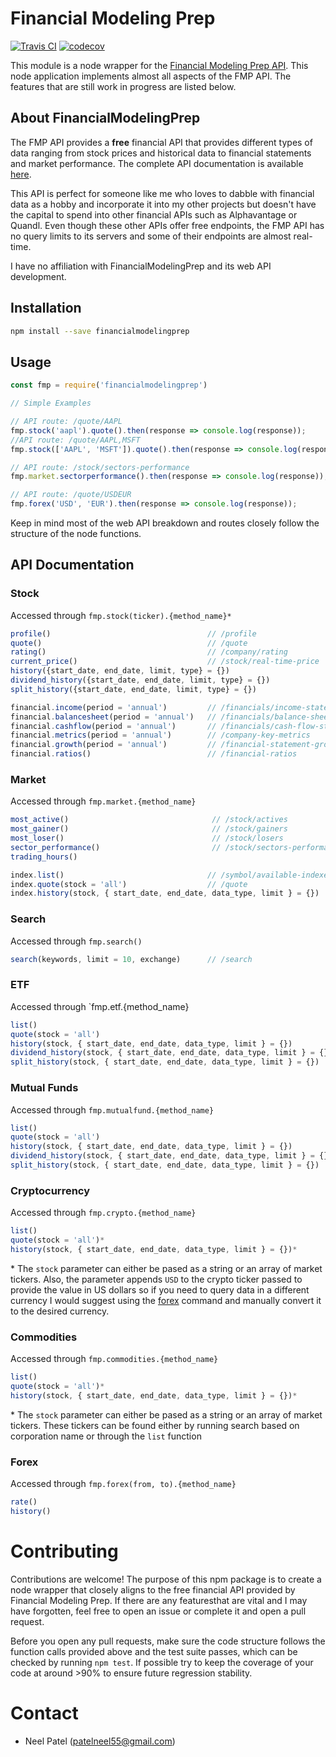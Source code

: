 # Financial Modeling Prep

[![Travis CI](https://travis-ci.org/patelneel55/financialmodelingprep.svg?branch=master)](https://travis-ci.org/patelneel55/financialmodelingprep)
[![codecov](https://codecov.io/gh/patelneel55/financialmodelingprep/branch/master/graph/badge.svg)](https://codecov.io/gh/patelneel55/financialmodelingprep)


This module is a node wrapper for the [Financial Modeling Prep API](https://financialmodelingprep.com/developer/docs). This node application implements almost all aspects of the FMP API. The features that are still work in progress are listed below. 

## About FinancialModelingPrep

The FMP API provides a **free** financial API that provides different types of data ranging from stock prices and historical data to financial statements and market performance. The complete API documentation is available [here](https://financialmodelingprep.com/developer/docs).

This API is perfect for someone like me who loves to dabble with financial data as a hobby and incorporate it into my other projects but doesn't have the capital to spend into other financial APIs such as Alphavantage or Quandl. Even though these other APIs offer free endpoints, the FMP API has no query limits to its servers and some of their endpoints are almost real-time.

I have no affiliation with FinancialModelingPrep and its web API development.

## Installation
```bash
npm install --save financialmodelingprep
```

## Usage

```js
const fmp = require('financialmodelingprep')

// Simple Examples

// API route: /quote/AAPL
fmp.stock('aapl').quote().then(response => console.log(response));
//API route: /quote/AAPL,MSFT
fmp.stock(['AAPL', 'MSFT']).quote().then(response => console.log(response));

// API route: /stock/sectors-performance
fmp.market.sectorperformance().then(response => console.log(response));

// API route: /quote/USDEUR
fmp.forex('USD', 'EUR').then(response => console.log(response));

```

Keep in mind most of the web API breakdown and routes closely follow the structure of the node functions.

## API Documentation

### Stock

Accessed through `fmp.stock(ticker).{method_name}*`
```js
profile()                                   // /profile
quote()                                     // /quote
rating()                                    // /company/rating
current_price()                             // /stock/real-time-price
history({start_date, end_date, limit, type} = {})
dividend_history({start_date, end_date, limit, type} = {})
split_history({start_date, end_date, limit, type} = {})

financial.income(period = 'annual')         // /financials/income-statement
financial.balancesheet(period = 'annual')   // /financials/balance-sheet-statement
financial.cashflow(period = 'annual')       // /financials/cash-flow-statement
financial.metrics(period = 'annual')        // /company-key-metrics
financial.growth(period = 'annual')         // /financial-statement-growth
financial.ratios()                          // /financial-ratios
```

### Market
Accessed through `fmp.market.{method_name}`
```js
most_active()                                // /stock/actives
most_gainer()                                // /stock/gainers
most_loser()                                 // /stock/losers
sector_performance()                         // /stock/sectors-performance
trading_hours()

index.list()                                // /symbol/available-indexes
index.quote(stock = 'all')                  // /quote
index.history(stock, { start_date, end_date, data_type, limit } = {})                     // /historical-price-full/index/{ticker}
```

### Search
Accessed through `fmp.search()`
```js
search(keywords, limit = 10, exchange)      // /search
```

### ETF
Accessed through `fmp.etf.{method_name}
```js
list()
quote(stock = 'all')
history(stock, { start_date, end_date, data_type, limit } = {})
dividend_history(stock, { start_date, end_date, data_type, limit } = {})
split_history(stock, { start_date, end_date, data_type, limit } = {})
```

### Mutual Funds
Accessed through `fmp.mutualfund.{method_name}`
```js
list()
quote(stock = 'all')
history(stock, { start_date, end_date, data_type, limit } = {})
dividend_history(stock, { start_date, end_date, data_type, limit } = {})
split_history(stock, { start_date, end_date, data_type, limit } = {})
```

### Cryptocurrency
Accessed through `fmp.crypto.{method_name}`
```js
list()
quote(stock = 'all')*
history(stock, { start_date, end_date, data_type, limit } = {})*
```
\* The `stock` parameter can either be pased as a string or an array of market tickers. Also, the parameter appends `USD` to the crypto ticker passed to provide the value in US dollars so if you need to query data in a different currency I would suggest using the [forex](###Forex) command and manually convert it to the desired currency.

### Commodities
Accessed through `fmp.commodities.{method_name}`
```js
list()
quote(stock = 'all')*
history(stock, { start_date, end_date, data_type, limit } = {})*
```
\* The `stock` parameter can either be pased as a string or an array of market tickers. These tickers can be found either by running search based on corporation name or through the `list` function

### Forex
Accessed through `fmp.forex(from, to).{method_name}`
```js
rate()
history()
```

# Contributing
Contributions are welcome! The purpose of this npm package is to create a node wrapper that closely aligns to the free financial API provided by Financial Modeling Prep. If there are any featuresthat are vital and I may have forgotten, feel free to open an issue or complete it and open a pull request. 

Before you open any pull requests, make sure the code structure follows the function calls provided above and the test suite passes, which can be checked by running `npm test`. If possible try to keep the coverage of your code at around >90% to ensure future regression stability.

# Contact
- Neel Patel (patelneel55@gmail.com)
